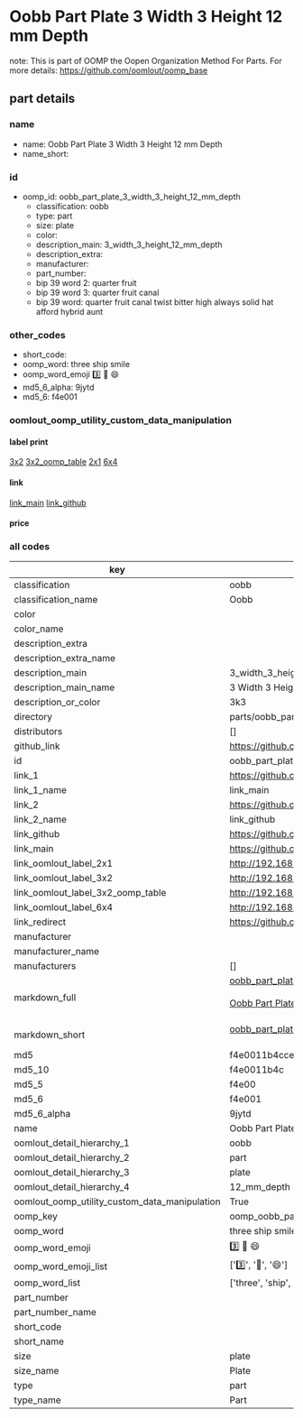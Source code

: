 # Oobb Part Plate 3 Width 3 Height 12 mm Depth  

note: This is part of OOMP the Oopen Organization Method For Parts. For more details: https://github.com/oomlout/oomp_base

##  part details
  







### name
* name: Oobb Part Plate 3 Width 3 Height 12 mm Depth
* name_short: 
### id
* oomp_id: oobb_part_plate_3_width_3_height_12_mm_depth
  * classification: oobb
  * type: part
  * size: plate
  * color: 
  * description_main: 3_width_3_height_12_mm_depth
  * description_extra: 
  * manufacturer: 
  * part_number: 
  * bip 39 word 2: quarter fruit
  * bip 39 word 3: quarter fruit canal
  * bip 39 word: quarter fruit canal twist bitter high always solid hat afford hybrid aunt

### other_codes
* short_code: 
* oomp_word: three ship smile
* oomp_word_emoji :three: :ship: :smile:
* md5_6_alpha: 9jytd
* md5_6: f4e001






### oomlout_oomp_utility_custom_data_manipulation
#### label print
[3x2](http://192.168.1.245:1112/?label=oomp%209jytd)
[3x2_oomp_table](http://192.168.1.108:1112/?label=oomp%209jytd)
[2x1](http://192.168.1.242:1112/?label=oomp%209jytd)
[6x4](http://192.168.1.55:1112/?label=oomp%209jytd)    

#### link

[link_main](https://github.com/oomlout/oomlout_oomp_version_1_messy/tree/main/parts/oobb_part_plate_3_width_3_height_12_mm_depth) [link_github](https://github.com/oomlout/oomlout_oomp_version_1_messy/tree/main/parts/oobb_part_plate_3_width_3_height_12_mm_depth)                             

#### price







### all codes 
| key | value |  
| --- | --- |  
| classification | oobb |  
| classification_name | Oobb |  
| color |  |  
| color_name |  |  
| description_extra |  |  
| description_extra_name |  |  
| description_main | 3_width_3_height_12_mm_depth |  
| description_main_name | 3 Width 3 Height 12 mm Depth |  
| description_or_color | 3k3 |  
| directory | parts/oobb_part_plate_3_width_3_height_12_mm_depth |  
| distributors | [] |  
| github_link | https://github.com/oomlout/oomlout_oomp_part_src/tree/main/parts/oobb_part_plate_3_width_3_height_12_mm_depth |  
| id | oobb_part_plate_3_width_3_height_12_mm_depth |  
| link_1 | https://github.com/oomlout/oomlout_oomp_version_1_messy/tree/main/parts/oobb_part_plate_3_width_3_height_12_mm_depth |  
| link_1_name | link_main |  
| link_2 | https://github.com/oomlout/oomlout_oomp_version_1_messy/tree/main/parts/oobb_part_plate_3_width_3_height_12_mm_depth |  
| link_2_name | link_github |  
| link_github | https://github.com/oomlout/oomlout_oomp_version_1_messy/tree/main/parts/oobb_part_plate_3_width_3_height_12_mm_depth |  
| link_main | https://github.com/oomlout/oomlout_oomp_version_1_messy/tree/main/parts/oobb_part_plate_3_width_3_height_12_mm_depth |  
| link_oomlout_label_2x1 | http://192.168.1.242:1112/?label=oomp%209jytd |  
| link_oomlout_label_3x2 | http://192.168.1.245:1112/?label=oomp%209jytd |  
| link_oomlout_label_3x2_oomp_table | http://192.168.1.108:1112/?label=oomp%209jytd |  
| link_oomlout_label_6x4 | http://192.168.1.55:1112/?label=oomp%209jytd |  
| link_redirect | https://github.com/oomlout/oomlout_oomp_version_1_messy/tree/main/parts/oobb_part_plate_3_width_3_height_12_mm_depth |  
| manufacturer |  |  
| manufacturer_name |  |  
| manufacturers | [] |  
| markdown_full | [oobb_part_plate_3_width_3_height_12_mm_depth](none)<br>[](none)<br>[Oobb Part Plate 3 Width 3 Height 12 Mm Depth](none)<br><br> |  
| markdown_short | [oobb_part_plate_3_width_3_height_12_mm_depth](none)<br><br> |  
| md5 | f4e0011b4ccea0f1ae0b6eb84217757b |  
| md5_10 | f4e0011b4c |  
| md5_5 | f4e00 |  
| md5_6 | f4e001 |  
| md5_6_alpha | 9jytd |  
| name | Oobb Part Plate 3 Width 3 Height 12 mm Depth |  
| oomlout_detail_hierarchy_1 | oobb |  
| oomlout_detail_hierarchy_2 | part |  
| oomlout_detail_hierarchy_3 | plate |  
| oomlout_detail_hierarchy_4 | 12_mm_depth |  
| oomlout_oomp_utility_custom_data_manipulation | True |  
| oomp_key | oomp_oobb_part_plate_3_width_3_height_12_mm_depth |  
| oomp_word | three ship smile |  
| oomp_word_emoji | :three: :ship: :smile: |  
| oomp_word_emoji_list | [':three:', ':ship:', ':smile:'] |  
| oomp_word_list | ['three', 'ship', 'smile'] |  
| part_number |  |  
| part_number_name |  |  
| short_code |  |  
| short_name |  |  
| size | plate |  
| size_name | Plate |  
| type | part |  
| type_name | Part |  
